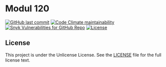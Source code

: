 # Modul 120

[![GitHub last commit](https://img.shields.io/github/last-commit/ursinn/schule-m120?logo=github&style=for-the-badge)](https://github.com/ursinn/schule-m120/commits)
[![Code Climate maintainability](https://img.shields.io/codeclimate/maintainability/ursinn/schule-m120?logo=codeclimate&style=for-the-badge)](https://codeclimate.com/github/ursinn/schule-m120)
[![Snyk Vulnerabilities for GitHub Repo](https://img.shields.io/snyk/vulnerabilities/github/ursinn/schule-m120?logo=snyk&style=for-the-badge)](https://snyk.io/test/github/ursinn/schule-m120)
[![License](https://img.shields.io/github/license/ursinn/schule-m120?style=for-the-badge)](https://github.com/ursinn/schule-m120/blob/main/LICENSE)

## License

This project is under the Unlicense License. See the [LICENSE](https://github.com/ursinn/schule-m120/blob/main/LICENSE)
file for the full license text.
